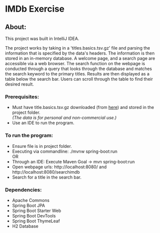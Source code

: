 # IMDb Exercise

## About:
This project was built in IntelliJ IDEA.

The project works by taking in a 'titles.basics.tsv.gz' file and parsing the information that is specified
by the data's headers. The information is then stored in an in-memory database. A welcome page, and a search page 
are accessible via a web browser. The search function on the webpage is conducted through a query that looks
through the database and matches the search keyword 
to the primary titles. Results are then displayed as a table below the search bar. 
Users can scroll through the table to find their desired result.

### Prerequisites:
- Must have title.basics.tsv.gz downloaded (from [here](https://datasets.imdbws.com/)) and stored in the project folder.  
_(The data is for personal and non-commercial use.)_
- Use an IDE to run the program.

### To run the program:
- Ensure file is in project folder.
- Executing via commandline: ./mvnw spring-boot:run  
OR
- Through an IDE: Execute Maven Goal -> mvn spring-boot:run
- Open webpage urls: http://localhost:8080/ and http://localhost:8080/searchimdb
- Search for a title in the search bar.

### Dependencies:
- Apache Commons
- Spring Boot JPA
- Spring Boot Starter Web
- Spring Boot DevTools
- Spring Boot ThymeLeaf
- H2 Database
